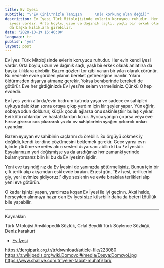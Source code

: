 ```yaml
---
title: Ev İyesi
subtitle: "\"Ev Cini\"nizle Tanışın      \n(o korkunç olan değil)"
description: Ev İyesi Türk Mitolojisinde evlerin koruyucu ruhudur. Her evin kendi
  iyesi vardır. Orta boylu, uzun ve dağınık saçlı, yaşlı bir erkek olarak anlatılsa
  da başka kılıklara girebilir.
date: '2020-10-19 16:40:00'
language: tr
publish: 'yes'
layout: post
---
```


Ev İyesi Türk Mitolojisinde evlerin koruyucu ruhudur. Her evin kendi iyesi vardır. Orta boylu, uzun ve dağınık saçlı, yaşlı bir erkek olarak anlatılsa da başka kılıklara girebilir. Bazen gözleri kor gibi yanan bir yılan olarak görünür. Bu nedenle evde görülen yılanın bereket getireceğine inanılır. Yılanı öldürmeden dışarıya atmanız gerekir. Yoksa beraberinde bereketi de götürür. Eve her girdiğinizde Ev İyesi’ne selam vermelisiniz. Çünkü O hep evdedir. 

Ev İyesi yerin altında/evin bodrum katında yaşar ve sadece ev sahipleri uykuya daldıktan sonra ortaya çıkıp yardım için bir şeyler yapar. Yün eğirir, sobaya odun doldurur, küçük çocuk ağlarsa onu sakinleştirir bulaşık yıkar. Evi kötü ruhlardan ve hastalıklardan korur.  Ayrıca yangın çıkarsa veya eve hırsız girerse ses çıkararak ya da ev sahiplerinin ayağını çekerek onları uyandırır. 

Bazen uyuyan ev sahibinin saçlarını da örebilir. Bu örgüyü sökmek iyi değildir, kendi kendine çözülmesini beklemek gerekir. Gece yarısı evin içinde yürüme ve nefes alma sesleri duyarsanız bilin ki bu Ev İyesidir. Eşyalarınızın yeri değişmişse ya da aradığınızı her zamanki yerinde bulamıyorsanız bilin ki bu da Ev İyesinin işidir. 

Yeni eve taşındığınız da Ev İyesini de yanınızda götürmelisiniz. Bunun için bir çift terlik alıp akşamdan eski evde bırakın. Ertesi gün, “Ev İyesi, terliklerini giy, yeni evimize gidiyoruz!” diye seslenin ve evde bırakılan terlikleri alıp yeni eve götürün. 

O kadar işinizi yapan, yardımıza koşan Ev İyesi ile iyi geçinin. Aksi halde, herşeyden alınmaya hazır olan Ev İyesi size küsebilir daha da beteri kötülük bile yapabilir. 

---

Kaynaklar:

Türk Mitolojisi Ansiklopedik Sözlük, Celal Beydili 
Türk Söylence Sözlüğü, Deniz Karakurt

+ [Ev İyesi](https://tr.wikipedia.org/wiki/Ev_iyesi)

https://dergipark.org.tr/tr/download/article-file/223080
https://tr.wikipedia.org/wiki/Domovoi#/media/Dosya:Domovoi.jpg 
https://www.shallwe.com.tr/iyeler-tabiat-muhafizlari/
